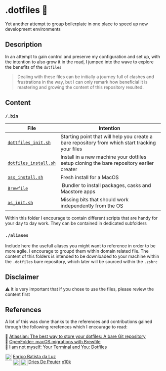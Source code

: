 # .dotfiles :memo:

Yet another attempt to group boilerplate in one place to speed up new development environments

## Description

In an attempt to gain control and preserve my configuration and set up, with the intention to also grow it in the road, I jumped into the wave to explore the benefits of the `dotfiles`

> Dealing with these files can be initially a journey full of clashes and frustrations in the way, but I can only remark how beneficial it is mastering and growing the content of this repository resulted.

## Content

### `/.bin`

File        |  Intention
------------ | -------------
[`dottfiles_init.sh`](https://github.com/threenary/.dotfiles/blob/master/.bin/dotfiles_init.sh) | Starting point that will help you create a bare repository from which start tracking your files
[`dotfiles_install.sh`](https://github.com/threenary/.dotfiles/blob/master/.bin/dotfiles_install.sh) | Install in a new machine your dotfiles setup cloning the bare repository earlier creater
[`osx_install.sh`](https://github.com/threenary/.dotfiles/blob/master/.bin/osx_install.sh) | Fresh install for a MacOS
[`Brewfile`](https://github.com/threenary/.dotfiles/blob/master/.bin/Brewfile) | Bundler to install packages, casks and Macstore apps
[`os_init.sh`](https://github.com/threenary/.dotfiles/blob/master/.bin/os_init.sh) | Missing bits that should work independently from the OS

Within this folder I encourage to contain different scripts that are handy for your day to day work. They can be contained in dedicated subfolders


### `./aliases`

Include here the usefull aliases you might want to reference in order to be more agile.
I encourage to groupd them within domain related file. The content of this folders is intended to be downloaded to your machine within the `.dotfiles` bare repository, which later will be sourced within the `.zshrc`


## Disclaimer

:warning: It is very important that if you chose to use the files, please review the content first

## References

A lot of this was done thanks to the references and contributions gained through the following rerefences which I encourage to read:

:bookmark: [Atlassian: The best way to store your dotfiles: A bare Git repository](https://www.atlassian.com/git/tutorials/dotfiles) \
:bookmark: [OpenFolder: macOS migrations with Brewfile](https://openfolder.sh/macos-migrations-with-brewfile) \
:bookmark: [I am not myself: Your Terminal and You: Dotfiles](http://iamnotmyself.com/2020/11/10/your-terminal-and-you-dotfiles/) 

<img align="left" alt="GitHub" width="22px" src="https://cdn.jsdelivr.net/npm/simple-icons@3.13.0/icons/github.svg"/>[
Enrico Batista da Luz](https://github.com/ricobl/dotfiles) \
<img align="left" alt="GitHub" width="22px" src="https://cdn.jsdelivr.net/npm/simple-icons@3.13.0/icons/github.svg"/>[
Dries De Peuter](https://github.com/NoUseFreak/dotfiles) 
<img align="left" alt="GitHub" width="22px" src="https://cdn.jsdelivr.net/npm/simple-icons@3.13.0/icons/github.svg"/>[p10k](https://github.com/romkatv/powerlevel10k)

